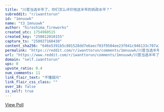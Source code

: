 ```yaml
---
title: "川普当选半年了，你们怎么评价他这半年的执政水平？"
subreddit: "r/iwanttorun"
id: "1mnuuwk"
name: "t3_1mnuuwk"
author: "hiroshima_fireworks"
created_utc: 1754960515
created_key: "250812010155"
capture_ts: "250927160438"
content_sha256: "646e5391b5c801528dd7e6aecf03f9504ee23f041c946133c707a35b053e5f77"
permalink: "https://reddit.com/r/iwanttorun/comments/1mnuuwk/川普当选半年了你们怎么评价他这半年的执政水平/"
url: "https://www.reddit.com/r/iwanttorun/comments/1mnuuwk/川普当选半年了你们怎么评价他这半年的执政水平/"
domain: "self.iwanttorun"
ups: 0
upvote_ratio: 0.4
num_comments: 11
link_flair_text: "不懂就问"
link_flair_css_class: ""
over_18: false
is_self: true
---
```


[View Poll](https://www.reddit.com/poll/1mnuuwk)
